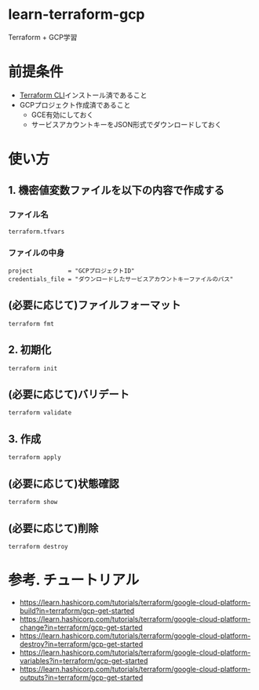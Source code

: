 # learn-terraform-gcp
Terraform + GCP学習

# 前提条件
- [Terraform CLI](https://learn.hashicorp.com/tutorials/terraform/install-cli)インストール済であること
- GCPプロジェクト作成済であること
  - GCE有効にしておく
  - サービスアカウントキーをJSON形式でダウンロードしておく

# 使い方
## 1. 機密値変数ファイルを以下の内容で作成する
### ファイル名
`terraform.tfvars`

### ファイルの中身
```
project          = "GCPプロジェクトID"
credentials_file = "ダウンロードしたサービスアカウントキーファイルのパス"
```

## (必要に応じて)ファイルフォーマット
```
terraform fmt
```

## 2. 初期化
```
terraform init
```

## (必要に応じて)バリデート
```
terraform validate
```

## 3. 作成
```
terraform apply
```

## (必要に応じて)状態確認
```
terraform show
```

## (必要に応じて)削除
```
terraform destroy
```

# 参考. チュートリアル
- https://learn.hashicorp.com/tutorials/terraform/google-cloud-platform-build?in=terraform/gcp-get-started
- https://learn.hashicorp.com/tutorials/terraform/google-cloud-platform-change?in=terraform/gcp-get-started
- https://learn.hashicorp.com/tutorials/terraform/google-cloud-platform-destroy?in=terraform/gcp-get-started
- https://learn.hashicorp.com/tutorials/terraform/google-cloud-platform-variables?in=terraform/gcp-get-started
- https://learn.hashicorp.com/tutorials/terraform/google-cloud-platform-outputs?in=terraform/gcp-get-started
